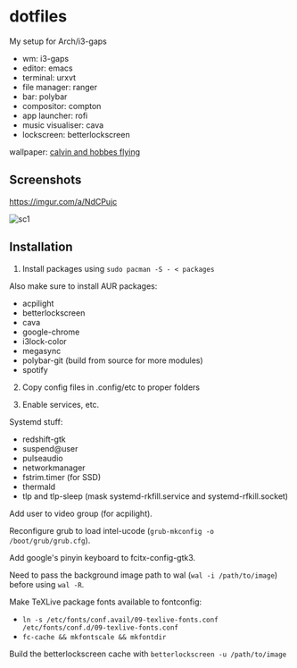 # dotfiles
My setup for Arch/i3-gaps

- wm: i3-gaps
- editor: emacs
- terminal: urxvt
- file manager: ranger
- bar: polybar
- compositor: compton
- app launcher: rofi
- music visualiser: cava
- lockscreen: betterlockscreen

wallpaper: [calvin and hobbes flying](http://img.myconfinedspace.com/wp-content/uploads/2013/08/calvin-and-hobbes-flying.jpg)

## Screenshots
https://imgur.com/a/NdCPujc

![sc1](https://i.imgur.com/L9arD33.png)

## Installation
1. Install packages using `sudo pacman -S - < packages`

Also make sure to install AUR packages:
* acpilight
* betterlockscreen
* cava
* google-chrome
* i3lock-color
* megasync
* polybar-git (build from source for more modules)
* spotify

2. Copy config files in .config/etc to proper folders

3. Enable services, etc.

Systemd stuff:
  * redshift-gtk
  * suspend@user
  * pulseaudio
  * networkmanager
  * fstrim.timer (for SSD)
  * thermald
  * tlp and tlp-sleep (mask systemd-rkfill.service and systemd-rfkill.socket)
  
Add user to video group (for acpilight).

Reconfigure grub to load intel-ucode (`grub-mkconfig -o /boot/grub/grub.cfg`).

Add google's pinyin keyboard to fcitx-config-gtk3.

Need to pass the background image path to wal (`wal -i /path/to/image`) before using `wal -R`.

Make TeXLive package fonts available to fontconfig:
- `ln -s /etc/fonts/conf.avail/09-texlive-fonts.conf /etc/fonts/conf.d/09-texlive-fonts.conf`
- `fc-cache && mkfontscale && mkfontdir`

Build the betterlockscreen cache with `betterlockscreen -u /path/to/image`
